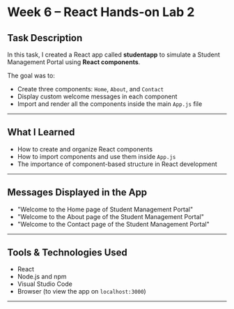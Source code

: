 # Week 6 – React Hands-on Lab 2

## Task Description

In this task, I created a React app called **studentapp** to simulate a Student Management Portal using **React components**.

The goal was to:
- Create three components: `Home`, `About`, and `Contact`
- Display custom welcome messages in each component
- Import and render all the components inside the main `App.js` file

---

##  What I Learned

- How to create and organize React components
- How to import components and use them inside `App.js`
- The importance of component-based structure in React development

---

##  Messages Displayed in the App

-  "Welcome to the Home page of Student Management Portal"
-  "Welcome to the About page of the Student Management Portal"
-  "Welcome to the Contact page of the Student Management Portal"

---

##  Tools & Technologies Used

- React
- Node.js and npm
- Visual Studio Code
- Browser (to view the app on `localhost:3000`)

---



